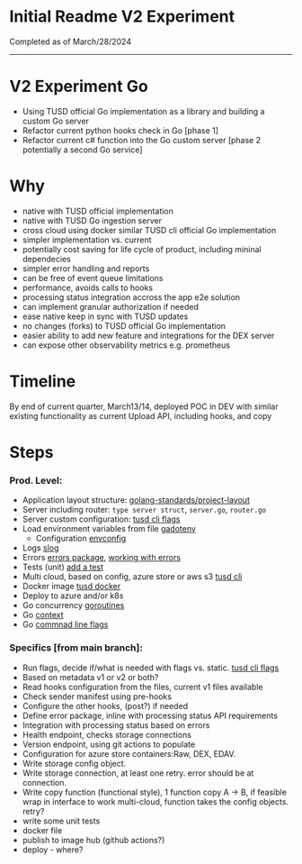 # Initial Readme V2 Experiment
Completed as of March/28/2024

---

# V2 Experiment Go 

- Using TUSD official Go implementation as a library and building a custom Go server
- Refactor current python hooks check in Go [phase 1]
- Refactor current c# function into the Go custom server [phase 2 potentially a second Go service]



# Why

- native with TUSD official implementation
- native with TUSD Go ingestion server
- cross cloud using docker similar TUSD cli official Go implementation
- simpler implementation vs. current 
- potentially cost saving for life cycle of product, including mininal dependecies
- simpler error handling and reports
- can be free of event queue limitations
- performance, avoids calls to hooks
- processing status integration accross the app e2e solution
- can implement granular authorization if needed
- ease native keep in sync with TUSD updates
- no changes (forks) to TUSD official Go implementation
- easier ability to add new feature and integrations for the DEX server
- can expose other observability metrics e.g. prometheus 


# Timeline
By end of current quarter, March13/14, deployed POC in DEV with similar existing functionality as current Upload API, including hooks, and copy

# Steps 

### Prod. Level:
- Application layout structure: [golang-standards/project-layout](https://github.com/golang-standards/project-layout)
- Server including router: `type server struct`, `server.go`, `router.go` 
- Server custom configuration: [tusd cli flags](https://github.com/tus/tusd/blob/main/cmd/tusd/cli/serve.go)
- Load environment variables from file [gadotenv](https://github.com/joho/godotenv)
  - Configuration [envconfig](https://github.com/sethvargo/go-envconfig)
- Logs [slog](https://go.dev/blog/slog)
- Errors [errors package](https://pkg.go.dev/errors), [working with errors](https://go.dev/blog/go1.13-errors)
- Tests (unit) [add a test](https://go.dev/doc/tutorial/add-a-test)
- Multi cloud, based on config, azure store or aws s3 [tusd cli](https://github.com/tus/tusd/tree/main/cmd/tusd/cli)
- Docker image [tusd docker](https://github.com/tus/tusd/blob/main/Dockerfile)
- Deploy to azure and/or k8s
- Go concurrency [goroutines](https://go.dev/tour/concurrency/1)
- Go [context](https://pkg.go.dev/context)
- Go [commnad line flags](https://pkg.go.dev/flag)

### Specifics [from main branch]:
- Run flags, decide if/what is needed with flags vs. static. [tusd cli flags](https://github.com/tus/tusd/blob/main/cmd/tusd/cli/serve.go)
- Based on metadata v1 or v2 or both?
- Read hooks configuration from the files, current v1 files available
- Check sender manifest using pre-hooks
- Configure the other hooks, (post?) if needed
- Define error package, inline with processing status API requirements
- Integration with processing status based on errors
- Health endpoint, checks storage connections
- Version endpoint, using git actions to populate 
- Configuration for azure store containers:Raw, DEX, EDAV.
- Write storage config object.
- Write storage connection, at least one retry. error should be at connection.
- Write copy function (functional style), 1 function copy A -> B, if feasible wrap in interface to work multi-cloud, function takes the config objects. retry? 
- write some unit tests
- docker file
- publish to image hub (github actions?)
- deploy - where?

